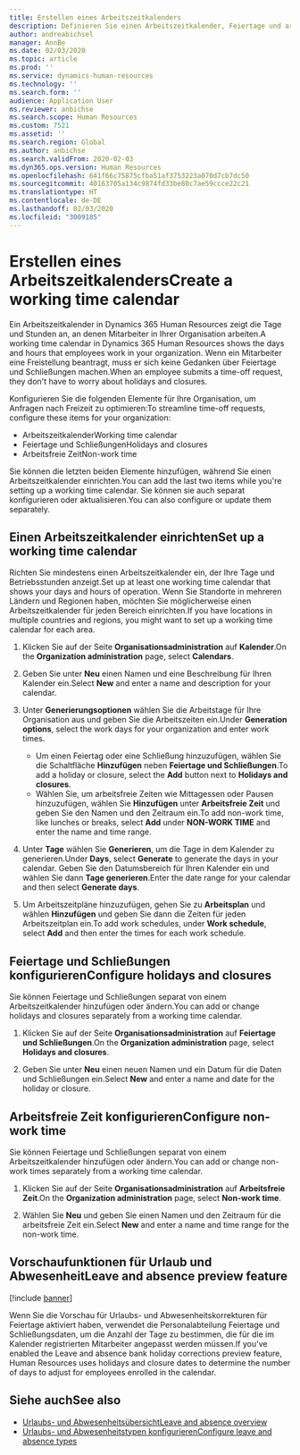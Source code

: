 ```yaml
---
title: Erstellen eines Arbeitszeitkalenders
description: Definieren Sie einen Arbeitszeitkalender, Feiertage und arbeitsfreie Zeiten in Dynamics 365 Human Resources.
author: andreabichsel
manager: AnnBe
ms.date: 02/03/2020
ms.topic: article
ms.prod: ''
ms.service: dynamics-human-resources
ms.technology: ''
ms.search.form: ''
audience: Application User
ms.reviewer: anbichse
ms.search.scope: Human Resources
ms.custom: 7521
ms.assetid: ''
ms.search.region: Global
ms.author: anbichse
ms.search.validFrom: 2020-02-03
ms.dyn365.ops.version: Human Resources
ms.openlocfilehash: 641f66c75875cfba51af3753223a070d7cb7dc50
ms.sourcegitcommit: 40163705a134c9874fd33be80c7ae59ccce22c21
ms.translationtype: HT
ms.contentlocale: de-DE
ms.lasthandoff: 02/03/2020
ms.locfileid: "3009185"
---
```

# <a name="create-a-working-time-calendar"></a><span data-ttu-id="c6ee8-103">Erstellen eines Arbeitszeitkalenders</span><span class="sxs-lookup"><span data-stu-id="c6ee8-103">Create a working time calendar</span></span>

<span data-ttu-id="c6ee8-104">Ein Arbeitszeitkalender in Dynamics 365 Human Resources zeigt die Tage und Stunden an, an denen Mitarbeiter in Ihrer Organisation arbeiten.</span><span class="sxs-lookup"><span data-stu-id="c6ee8-104">A working time calendar in Dynamics 365 Human Resources shows the days and hours that employees work in your organization.</span></span> <span data-ttu-id="c6ee8-105">Wenn ein Mitarbeiter eine Freistellung beantragt, muss er sich keine Gedanken über Feiertage und Schließungen machen.</span><span class="sxs-lookup"><span data-stu-id="c6ee8-105">When an employee submits a time-off request, they don't have to worry about holidays and closures.</span></span>

<span data-ttu-id="c6ee8-106">Konfigurieren Sie die folgenden Elemente für Ihre Organisation, um Anfragen nach Freizeit zu optimieren:</span><span class="sxs-lookup"><span data-stu-id="c6ee8-106">To streamline time-off requests, configure these items for your organization:</span></span>

- <span data-ttu-id="c6ee8-107">Arbeitszeitkalender</span><span class="sxs-lookup"><span data-stu-id="c6ee8-107">Working time calendar</span></span>
- <span data-ttu-id="c6ee8-108">Feiertage und Schließungen</span><span class="sxs-lookup"><span data-stu-id="c6ee8-108">Holidays and closures</span></span>
- <span data-ttu-id="c6ee8-109">Arbeitsfreie Zeit</span><span class="sxs-lookup"><span data-stu-id="c6ee8-109">Non-work time</span></span>

<span data-ttu-id="c6ee8-110">Sie können die letzten beiden Elemente hinzufügen, während Sie einen Arbeitszeitkalender einrichten.</span><span class="sxs-lookup"><span data-stu-id="c6ee8-110">You can add the last two items while you're setting up a working time calendar.</span></span> <span data-ttu-id="c6ee8-111">Sie können sie auch separat konfigurieren oder aktualisieren.</span><span class="sxs-lookup"><span data-stu-id="c6ee8-111">You can also configure or update them separately.</span></span>

## <a name="set-up-a-working-time-calendar"></a><span data-ttu-id="c6ee8-112">Einen Arbeitszeitkalender einrichten</span><span class="sxs-lookup"><span data-stu-id="c6ee8-112">Set up a working time calendar</span></span>

<span data-ttu-id="c6ee8-113">Richten Sie mindestens einen Arbeitszeitkalender ein, der Ihre Tage und Betriebsstunden anzeigt.</span><span class="sxs-lookup"><span data-stu-id="c6ee8-113">Set up at least one working time calendar that shows your days and hours of operation.</span></span> <span data-ttu-id="c6ee8-114">Wenn Sie Standorte in mehreren Ländern und Regionen haben, möchten Sie möglicherweise einen Arbeitszeitkalender für jeden Bereich einrichten.</span><span class="sxs-lookup"><span data-stu-id="c6ee8-114">If you have locations in multiple countries and regions, you might want to set up a working time calendar for each area.</span></span>

1. <span data-ttu-id="c6ee8-115">Klicken Sie auf der Seite **Organisationsadministration** auf **Kalender**.</span><span class="sxs-lookup"><span data-stu-id="c6ee8-115">On the **Organization administration** page, select **Calendars**.</span></span>

2. <span data-ttu-id="c6ee8-116">Geben Sie unter **Neu** einen Namen und eine Beschreibung für Ihren Kalender ein.</span><span class="sxs-lookup"><span data-stu-id="c6ee8-116">Select **New** and enter a name and description for your calendar.</span></span>

3. <span data-ttu-id="c6ee8-117">Unter **Generierungsoptionen** wählen Sie die Arbeitstage für Ihre Organisation aus und geben Sie die Arbeitszeiten ein.</span><span class="sxs-lookup"><span data-stu-id="c6ee8-117">Under **Generation options**, select the work days for your organization and enter work times.</span></span> 
   - <span data-ttu-id="c6ee8-118">Um einen Feiertag oder eine Schließung hinzuzufügen, wählen Sie die Schaltfläche **Hinzufügen** neben **Feiertage und Schließungen**.</span><span class="sxs-lookup"><span data-stu-id="c6ee8-118">To add a holiday or closure, select the **Add** button next to **Holidays and closures**.</span></span>
   - <span data-ttu-id="c6ee8-119">Wählen Sie, um arbeitsfreie Zeiten wie Mittagessen oder Pausen hinzuzufügen, wählen Sie **Hinzufügen** unter **Arbeitsfreie Zeit** und geben Sie den Namen und den Zeitraum ein.</span><span class="sxs-lookup"><span data-stu-id="c6ee8-119">To add non-work time, like lunches or breaks, select **Add** under **NON-WORK TIME** and enter the name and time range.</span></span>

4. <span data-ttu-id="c6ee8-120">Unter **Tage** wählen Sie **Generieren**, um die Tage in dem Kalender zu generieren.</span><span class="sxs-lookup"><span data-stu-id="c6ee8-120">Under **Days**, select **Generate** to generate the days in your calendar.</span></span> <span data-ttu-id="c6ee8-121">Geben Sie den Datumsbereich für Ihren Kalender ein und wählen Sie dann **Tage generieren**.</span><span class="sxs-lookup"><span data-stu-id="c6ee8-121">Enter the date range for your calendar and then select **Generate days**.</span></span>

5. <span data-ttu-id="c6ee8-122">Um Arbeitszeitpläne hinzuzufügen, gehen Sie zu **Arbeitsplan** und wählen **Hinzufügen** und geben Sie dann die Zeiten für jeden Arbeitszeitplan ein.</span><span class="sxs-lookup"><span data-stu-id="c6ee8-122">To add work schedules, under **Work schedule**, select **Add** and then enter the times for each work schedule.</span></span>

## <a name="configure-holidays-and-closures"></a><span data-ttu-id="c6ee8-123">Feiertage und Schließungen konfigurieren</span><span class="sxs-lookup"><span data-stu-id="c6ee8-123">Configure holidays and closures</span></span>

<span data-ttu-id="c6ee8-124">Sie können Feiertage und Schließungen separat von einem Arbeitszeitkalender hinzufügen oder ändern.</span><span class="sxs-lookup"><span data-stu-id="c6ee8-124">You can add or change holidays and closures separately from a working time calendar.</span></span>

1. <span data-ttu-id="c6ee8-125">Klicken Sie auf der Seite **Organisationsadministration** auf **Feiertage und Schließungen**.</span><span class="sxs-lookup"><span data-stu-id="c6ee8-125">On the **Organization administration** page, select **Holidays and closures**.</span></span>

2. <span data-ttu-id="c6ee8-126">Geben Sie unter **Neu** einen neuen Namen und ein Datum für die Daten und Schließungen ein.</span><span class="sxs-lookup"><span data-stu-id="c6ee8-126">Select **New** and enter a name and date for the holiday or closure.</span></span>

## <a name="configure-non-work-time"></a><span data-ttu-id="c6ee8-127">Arbeitsfreie Zeit konfigurieren</span><span class="sxs-lookup"><span data-stu-id="c6ee8-127">Configure non-work time</span></span>

<span data-ttu-id="c6ee8-128">Sie können Feiertage und Schließungen separat von einem Arbeitszeitkalender hinzufügen oder ändern.</span><span class="sxs-lookup"><span data-stu-id="c6ee8-128">You can add or change non-work times separately from a working time calendar.</span></span>

1. <span data-ttu-id="c6ee8-129">Klicken Sie auf der Seite **Organisationsadministration** auf **Arbeitsfreie Zeit**.</span><span class="sxs-lookup"><span data-stu-id="c6ee8-129">On the **Organization administration** page, select **Non-work time**.</span></span>

2. <span data-ttu-id="c6ee8-130">Wählen Sie **Neu** und geben Sie einen Namen und den Zeitraum für die arbeitsfreie Zeit ein.</span><span class="sxs-lookup"><span data-stu-id="c6ee8-130">Select **New** and enter a name and time range for the non-work time.</span></span>

## <a name="leave-and-absence-preview-feature"></a><span data-ttu-id="c6ee8-131">Vorschaufunktionen für Urlaub und Abwesenheit</span><span class="sxs-lookup"><span data-stu-id="c6ee8-131">Leave and absence preview feature</span></span>

[!include [banner](includes/preview-feature-leave-absence.md)]

<span data-ttu-id="c6ee8-132">Wenn Sie die Vorschau für Urlaubs- und Abwesenheitskorrekturen für Feiertage aktiviert haben, verwendet die Personalabteilung Feiertage und Schließungsdaten, um die Anzahl der Tage zu bestimmen, die für die im Kalender registrierten Mitarbeiter angepasst werden müssen.</span><span class="sxs-lookup"><span data-stu-id="c6ee8-132">If you've enabled the Leave and absence bank holiday corrections preview feature, Human Resources uses holidays and closure dates to determine the number of days to adjust for employees enrolled in the calendar.</span></span>

## <a name="see-also"></a><span data-ttu-id="c6ee8-133">Siehe auch</span><span class="sxs-lookup"><span data-stu-id="c6ee8-133">See also</span></span>

- [<span data-ttu-id="c6ee8-134">Urlaubs- und Abwesenheitsübersicht</span><span class="sxs-lookup"><span data-stu-id="c6ee8-134">Leave and absence overview</span></span>](hr-leave-and-absence-overview.md)
- [<span data-ttu-id="c6ee8-135">Urlaubs- und Abwesenheitstypen konfigurieren</span><span class="sxs-lookup"><span data-stu-id="c6ee8-135">Configure leave and absence types</span></span>](hr-leave-and-absence-types.md)
